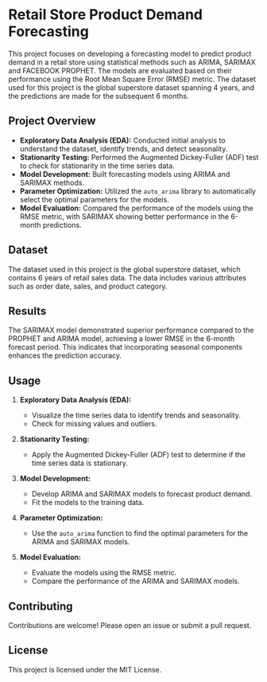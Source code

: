 # Retail Store Product Demand Forecasting

This project focuses on developing a forecasting model to predict product demand in a retail store using statistical methods such as ARIMA, SARIMAX and FACEBOOK PROPHET. The models are evaluated based on their performance using the Root Mean Square Error (RMSE) metric. The dataset used for this project is the global superstore dataset spanning 4 years, and the predictions are made for the subsequent 6 months.

## Project Overview

- **Exploratory Data Analysis (EDA):** Conducted initial analysis to understand the dataset, identify trends, and detect seasonality.
- **Stationarity Testing:** Performed the Augmented Dickey-Fuller (ADF) test to check for stationarity in the time series data.
- **Model Development:** Built forecasting models using ARIMA and SARIMAX methods.
- **Parameter Optimization:** Utilized the `auto_arima` library to automatically select the optimal parameters for the models.
- **Model Evaluation:** Compared the performance of the models using the RMSE metric, with SARIMAX showing better performance in the 6-month predictions.

## Dataset

The dataset used in this project is the global superstore dataset, which contains 6 years of retail sales data. The data includes various attributes such as order date, sales, and product category.

## Results

The SARIMAX model demonstrated superior performance compared to the PROPHET and ARIMA model, achieving a lower RMSE in the 6-month forecast period. This indicates that incorporating seasonal components enhances the prediction accuracy.

## Usage

1. **Exploratory Data Analysis (EDA):**
   - Visualize the time series data to identify trends and seasonality.
   - Check for missing values and outliers.

2. **Stationarity Testing:**
   - Apply the Augmented Dickey-Fuller (ADF) test to determine if the time series data is stationary.

3. **Model Development:**
   - Develop ARIMA and SARIMAX models to forecast product demand.
   - Fit the models to the training data.

4. **Parameter Optimization:**
   - Use the `auto_arima` function to find the optimal parameters for the ARIMA and SARIMAX models.

5. **Model Evaluation:**
   - Evaluate the models using the RMSE metric.
   - Compare the performance of the ARIMA and SARIMAX models.

## Contributing

Contributions are welcome! Please open an issue or submit a pull request.

## License

This project is licensed under the MIT License.

